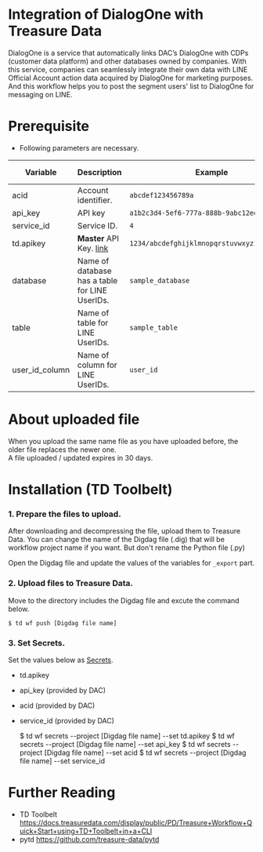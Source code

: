 # Integration of DialogOne with Treasure Data 
DialogOne is a service that automatically links DAC’s DialogOne with CDPs (customer data platform) and other databases owned by companies. With this service, companies can seamlessly integrate their own data with LINE Official Account action data acquired by DialogOne for marketing purposes.
And this workflow helps you to post the segment users' list to DialogOne for messaging on LINE.

# Prerequisite
- Following parameters are necessary.

| Variable | Description | Example | provided by |
| -------- | ----------- | -------- | -------- |
| acid | Account identifier. | `abcdef123456789a`| DAC |
| api_key | API key | `a1b2c3d4-5ef6-777a-888b-9abc12ed345f`| DAC |
| service_id | Service ID. | `4`| DAC |
| td.apikey | **Master** API Key. [link](https://docs.treasuredata.com/display/public/PD/Getting+Your+API+Keys) | `1234/abcdefghijklmnopqrstuvwxyz1234567890`| Treasure Data |
| database | Name of database has a table for LINE UserIDs. | `sample_database` | Treasure Data |
| table | Name of table for LINE UserIDs. | `sample_table` | Treasure Data |
| user_id_column | Name of column for LINE UserIDs. | `user_id` | Treasure Data |

# About uploaded file
When you upload the same name file as you have uploaded before, the older file replaces the newer one.  
A file uploaded / updated expires in 30 days.

# Installation (TD Toolbelt)  
### 1. Prepare the files to upload.
After downloading and decompressing the file, upload them to Treasure Data.
You can change the name of the Digdag file (.dig) that will be workflow project name if you want. But don't rename the Python file (.py)

Open the Digdag file and update the values of the variables for `_export` part.

### 2. Upload files to Treasure Data.
Move to the directory includes the Digdag file and excute the command below.

    $ td wf push [Digdag file name]
### 3. Set Secrets.
Set the values below as [Secrets](https://docs.treasuredata.com/display/public/PD/About+Workflow+Secret+Management).
- td.apikey
- api_key (provided by DAC)
- acid (provided by DAC)
- service_id (provided by DAC)

    $ td wf secrets --project [Digdag file name] --set td.apikey
    $ td wf secrets --project [Digdag file name] --set api_key
    $ td wf secrets --project [Digdag file name] --set acid
    $ td wf secrets --project [Digdag file name] --set service_id

# Further Reading
- TD Toolbelt
https://docs.treasuredata.com/display/public/PD/Treasure+Workflow+Quick+Start+using+TD+Toolbelt+in+a+CLI
- pytd
https://github.com/treasure-data/pytd

